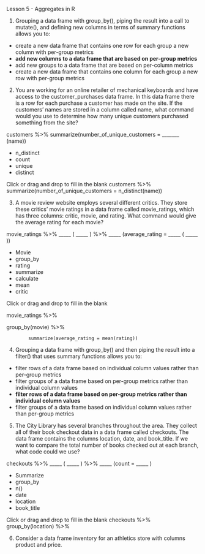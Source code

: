 Lesson 5 - Aggregates in R

1.	Grouping a data frame with group_by(), piping the result into a call to mutate(), and defining new columns in terms of summary functions allows you to:
-	create a new data frame that contains one row for each group a new column with per-group metrics
-	**add new columns to a data frame that are based on per-group metrics**
-	add new groups to a data frame that are based on per-column metrics
-	create a new data frame that contains one column for each group a new row with per-group metrics

2.	You are working for an online retailer of mechanical keyboards and have access to the customer_purchases data frame. In this data frame there is a row for each purchase a customer has made on the site. If the customers’ names are stored in a column called name, what command would you use to determine how many unique customers purchased something from the site?

customers %>%
 		summarize(number_of_unique_customers = _______ (name))

-	n_distinct
-	count
-	unique
-	distinct

Click or drag and drop to fill in the blank
customers %>%
 		summarize(number_of_unique_customers = n_distinct(name))

3.	A movie review website employs several different critics. They store these critics’ movie ratings in a data frame called movie_ratings, which has three columns: critic, movie, and rating. What command would give the average rating for each movie?

movie_ratings %>%
_____  ( _____ ) %>%
_____  (average_rating = _____ ( _____ ))

-	Movie
-	group_by
-	rating
-	summarize
-	calculate
-	mean
-	critic

Click or drag and drop to fill in the blank

movie_ratings %>%

  group_by(movie) %>%

 			summarize(average_rating = mean(rating))

4.	Grouping a data frame with group_by() and then piping the result into a filter() that uses summary functions allows you to:
-	filter rows of a data frame based on individual column values rather than per-group metrics
-	filter groups of a data frame based on per-group metrics rather than individual column values
-	**filter rows of a data frame based on per-group metrics rather than individual column values**
-	filter groups of a data frame based on individual column values rather than per-group metrics

5.	The City Library has several branches throughout the area. They collect all of their book checkout data in a data frame called checkouts. The data frame contains the columns location, date, and book_title. If we want to compare the total number of books checked out at each branch, what code could we use?

checkouts %>%
_____  ( _____ ) %>%
_____  (count = _____ )

-	Summarize
-	group_by
-	n()
-	date
-	location
-	book_title

Click or drag and drop to fill in the blank
   checkouts %>%
 		group_by(location) %>%
   
6.	Consider a data frame inventory for an athletics store with columns product and price.

